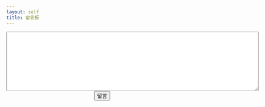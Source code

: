 ```yaml
---
layout: self
title: 留言板
---
```

<div style="text-align: center;"> 
 <textarea id="" value="" cols="80" rows="10" ></textarea>
 <button type="button">留言</button>
</div> 